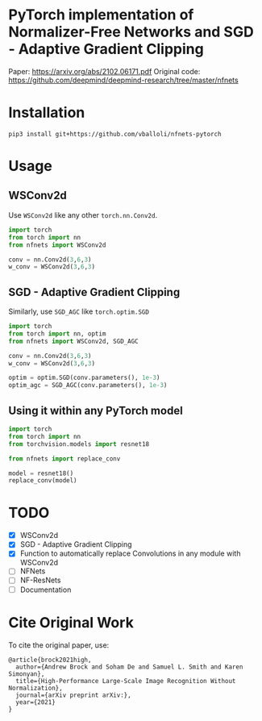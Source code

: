 # PyTorch implementation of Normalizer-Free Networks and SGD - Adaptive Gradient Clipping

Paper: https://arxiv.org/abs/2102.06171.pdf
Original code: https://github.com/deepmind/deepmind-research/tree/master/nfnets

# Installation
`pip3 install git+https://github.com/vballoli/nfnets-pytorch`
# Usage
## WSConv2d

Use `WSConv2d` like any other `torch.nn.Conv2d`.

```python
import torch
from torch import nn
from nfnets import WSConv2d

conv = nn.Conv2d(3,6,3)
w_conv = WSConv2d(3,6,3)
```
## SGD - Adaptive Gradient Clipping

Similarly, use `SGD_AGC` like `torch.optim.SGD`
```python
import torch
from torch import nn, optim
from nfnets import WSConv2d, SGD_AGC

conv = nn.Conv2d(3,6,3)
w_conv = WSConv2d(3,6,3)

optim = optim.SGD(conv.parameters(), 1e-3)
optim_agc = SGD_AGC(conv.parameters(), 1e-3)
```

## Using it within any PyTorch model

```python
import torch
from torch import nn
from torchvision.models import resnet18

from nfnets import replace_conv

model = resnet18()
replace_conv(model)
```

# TODO
- [x] WSConv2d
- [x] SGD - Adaptive Gradient Clipping
- [x] Function to automatically replace Convolutions in any module with WSConv2d
- [ ] NFNets 
- [ ] NF-ResNets
- [ ] Documentation

# Cite Original Work

To cite the original paper, use:
```
@article{brock2021high,
  author={Andrew Brock and Soham De and Samuel L. Smith and Karen Simonyan},
  title={High-Performance Large-Scale Image Recognition Without Normalization},
  journal={arXiv preprint arXiv:},
  year={2021}
}
```
